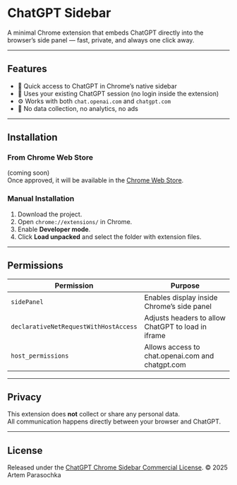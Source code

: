 # ChatGPT Sidebar

A minimal Chrome extension that embeds ChatGPT directly into the browser’s side panel — fast, private, and always one click away.

---

## Features

- 🧠 Quick access to ChatGPT in Chrome’s native sidebar  
- 🔐 Uses your existing ChatGPT session (no login inside the extension)  
- ⚙️ Works with both `chat.openai.com` and `chatgpt.com`  
- 🚫 No data collection, no analytics, no ads  

---

## Installation

### From Chrome Web Store
(coming soon)  
Once approved, it will be available in the [Chrome Web Store](https://chrome.google.com/webstore/).

### Manual Installation
1. Download the project.  
2. Open `chrome://extensions/` in Chrome.  
3. Enable **Developer mode**.  
4. Click **Load unpacked** and select the folder with extension files.  

---

## Permissions

| Permission | Purpose |
|-------------|----------|
| `sidePanel` | Enables display inside Chrome’s side panel |
| `declarativeNetRequestWithHostAccess` | Adjusts headers to allow ChatGPT to load in iframe |
| `host_permissions` | Allows access to chat.openai.com and chatgpt.com |

---

## Privacy

This extension does **not** collect or share any personal data.  
All communication happens directly between your browser and ChatGPT.

---

## License

Released under the [ChatGPT Chrome Sidebar Commercial License](LICENSE).
© 2025 Artem Parasochka
